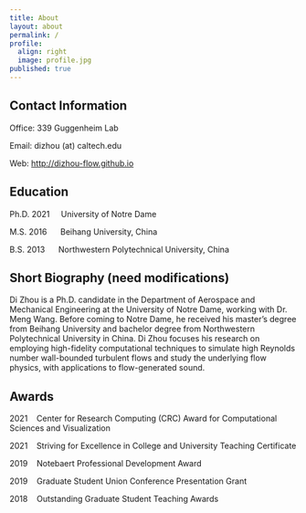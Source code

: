 ```yaml
---
title: About
layout: about
permalink: /
profile:
  align: right
  image: profile.jpg
published: true
---
```


## Contact Information
Office: 339 Guggenheim Lab

Email: dizhou (at) caltech.edu

Web: <a href="http://dizhou-flow.github.io">http://dizhou-flow.github.io</a>

## Education
Ph.D. 2021&nbsp;&nbsp;&nbsp;&nbsp;&nbsp;University of Notre Dame

M.S. 2016&nbsp;&nbsp;&nbsp;&nbsp;&nbsp;&nbsp;Beihang University, China

B.S. 2013&nbsp;&nbsp;&nbsp;&nbsp;&nbsp;&nbsp;Northwestern Polytechnical University, China

## Short Biography (need modifications)
Di Zhou is a Ph.D. candidate in the Department of Aerospace and Mechanical Engineering at the University of Notre Dame, working with Dr. Meng Wang. Before coming to Notre Dame, he received his master’s degree from Beihang University and bachelor degree from Northwestern Polytechnical University in China. Di Zhou focuses his research on employing high-fidelity computational techniques to simulate high Reynolds number wall-bounded turbulent flows and study the underlying flow physics, with applications to flow-generated sound.


## Awards
2021&nbsp;&nbsp;&nbsp;&nbsp;Center for Research Computing (CRC) Award for Computational Sciences and Visualization

2021&nbsp;&nbsp;&nbsp;&nbsp;Striving for Excellence in College and University Teaching Certificate

2019&nbsp;&nbsp;&nbsp;&nbsp;Notebaert Professional Development Award

2019&nbsp;&nbsp;&nbsp;&nbsp;Graduate Student Union Conference Presentation Grant

2018&nbsp;&nbsp;&nbsp;&nbsp;Outstanding Graduate Student Teaching Awards

